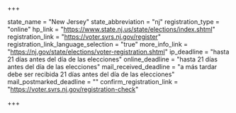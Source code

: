 +++

state_name = "New Jersey"
state_abbreviation = "nj"
registration_type = "online"
hp_link = "https://www.state.nj.us/state/elections/index.shtml"
registration_link = "https://voter.svrs.nj.gov/register"
registration_link_language_selection = "true"
more_info_link = "https://nj.gov/state/elections/voter-registration.shtml"
ip_deadline = "hasta 21 días antes del día de las elecciones"
online_deadline = "hasta 21 días antes del día de las elecciones"
mail_received_deadline = "a más tardar debe ser recibida 21 días antes del día de las elecciones"
mail_postmarked_deadline = ""
confirm_registration_link = "https://voter.svrs.nj.gov/registration-check"

+++